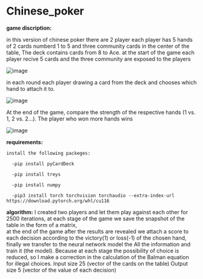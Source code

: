 # Chinese_poker
**game discription:**

in this version of chinese poker there are 2 player each player has 5 hands of 2 cards numberd 1 to 5
and three community cards in the center of the table, The deck contains cards from 8 to Ace.
at the start of the game each player recive 5 cards and the three community are exposed to the players

![image](https://user-images.githubusercontent.com/82440808/190897578-18bcbe96-779a-4c3b-8ea0-26d1e7940bb3.png)

in each round each player drawing a card from the deck and chooses which hand to attach it to.

![image](https://user-images.githubusercontent.com/82440808/190897757-bb7aea10-2886-44b3-a4f1-a5b403720d9e.png)

At the end of the game, compare the strength of the respective hands (1 vs. 1, 2 vs. 2...). The player who won more hands wins

![image](https://user-images.githubusercontent.com/82440808/190897866-1ad10212-3ec6-4681-bb64-0313de5cb385.png)

**requirements:**
```
install the following packeges:

  -pip install pyCardDeck
  
  -pip install treys
  
  -pip install numpy
  
  -pip3 install torch torchvision torchaudio --extra-index-url https://download.pytorch.org/whl/cu116
```  
**algorithm:**
    I created two players and let them play against each other for 2500 iterations, 
    at each stage of the game we save the snapshot of the table in the form of a matrix,     
    at the end of the game after the results are revealed we attach a score to each decision according to the victory(1) or loss(-1) of the chosen hand,
    finally we transfer to the neural network model the All the information and train it (the model).
    Because at each stage the possibility of choice is reduced, so I make a correction in the calculation of the Balman equation for illegal choices.
    Input size 25 (vector of the cards on the table)
    Output size 5 (vector of the value of each decision)


